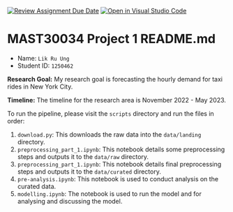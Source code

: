 [![Review Assignment Due Date](https://classroom.github.com/assets/deadline-readme-button-24ddc0f5d75046c5622901739e7c5dd533143b0c8e959d652212380cedb1ea36.svg)](https://classroom.github.com/a/LOuMvgtV)
[![Open in Visual Studio Code](https://classroom.github.com/assets/open-in-vscode-718a45dd9cf7e7f842a935f5ebbe5719a5e09af4491e668f4dbf3b35d5cca122.svg)](https://classroom.github.com/online_ide?assignment_repo_id=11517943&assignment_repo_type=AssignmentRepo)
# MAST30034 Project 1 README.md
- Name: `Lik Ru Ung`
- Student ID: `1250462`

**Research Goal:** My research goal is forecasting the hourly demand for taxi rides in New York City.

**Timeline:** The timeline for the research area is November 2022 - May 2023.

To run the pipeline, please visit the `scripts` directory and run the files in order:
1. `download.py`: This downloads the raw data into the `data/landing` directory.
2. `preprocessing_part_1.ipynb`: This notebook details some preprocessing steps and outputs it to the `data/raw` directory.
3. `preprocessing_part_1.ipynb`: This notebook details final preprocessing steps and outputs it to the `data/curated` directory.
4. `pre-analysis.ipynb`: This notebook is used to conduct analysis on the curated data.
5. `modelling.ipynb`: The notebook is used to run the model and for analysing and discussing the model.
